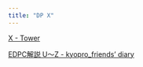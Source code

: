 ```yaml
---
title: "DP X"
---
```


[X - Tower](https://atcoder.jp/contests/dp/tasks/dp_x)

[EDPC解説 U～Z - kyopro_friends’ diary](https://kyopro-friends.hatenablog.com/entry/2019/01/12/231106)


